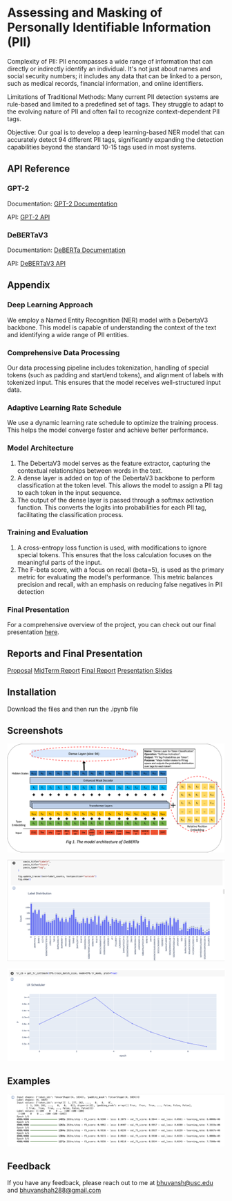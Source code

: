 
# Assessing and Masking of Personally Identifiable Information (PII)

Complexity of PII: PII encompasses a wide range of information that can directly or indirectly identify an individual. It's not just about names and social security numbers; it includes any data that can be linked to a person, such as medical records, financial information, and online identifiers.

Limitations of Traditional Methods: Many current PII detection systems are rule-based and limited to a predefined set of tags. They struggle to adapt to the evolving nature of PII and often fail to recognize context-dependent PII tags.

Objective: Our goal is to develop a deep learning-based NER model that can accurately detect 94 different PII tags, significantly expanding the detection capabilities beyond the standard 10-15 tags used in most systems.


## API Reference

### GPT-2

Documentation: 
[GPT-2 Documentation](https://github.com/openai/gpt-2)

API: 
[GPT-2 API](https://platform.openai.com/docs/models/gpt-2)


### DeBERTaV3

Documentation: [DeBERTa Documentation](https://github.com/microsoft/DeBERTa)

API: [DeBERTaV3 API](https://huggingface.co/microsoft/deberta-v3-base)

## Appendix

### Deep Learning Approach
We employ a Named Entity Recognition (NER) model with a DebertaV3 backbone. This model is capable of understanding the context of the text and identifying a wide range of PII entities.


### Comprehensive Data Processing
Our data processing pipeline includes tokenization, handling of special tokens (such as padding and start/end tokens), and alignment of labels with tokenized input. This ensures that the model receives well-structured input data.

### Adaptive Learning Rate Schedule
We use a dynamic learning rate schedule to optimize the training process. This helps the model converge faster and achieve better performance.


### Model Architecture
1. The DebertaV3 model serves as the feature extractor, capturing the contextual relationships between words in the text.
2. A dense layer is added on top of the DebertaV3 backbone to perform classification at the token level. This allows the model to assign a PII tag to each token in the input sequence.
3. The output of the dense layer is passed through a softmax activation function. This converts the logits into probabilities for each PII tag, facilitating the classification process.

### Training and Evaluation
1. A cross-entropy loss function is used, with modifications to ignore special tokens. This ensures that the loss calculation focuses on the meaningful parts of the input.
2. The F-beta score, with a focus on recall (beta=5), is used as the primary metric for evaluating the model's performance. This metric balances precision and recall, with an emphasis on reducing false negatives in PII detection





### Final Presentation
For a comprehensive overview of the project, you can check out our final presentation [here](https://docs.google.com/presentation/d/1HhorN4YtLje3-nN4yfO1XDlBp_ajjqxw/edit?usp=drive_link&ouid=105021192907539123189&rtpof=true&sd=true).


## Reports and Final Presentation

[Proposal](Project_Report/CSCI_544_Project_Proposal_Team41.pdf)
[MidTerm Report](Project_Report/MidtermReport.pdf)
[Final Report](Project_Report/Final%20Report.pdf)
[Presentation Slides](Project_Report/Project%20Presentation.pptx)


## Installation

Download the files and then run the .ipynb file


    
## Screenshots

![Architecture](screenshots/deberta2.png)

![PII Tags Distribution](screenshots/Pii_tags.png)

![LR Schedular](screenshots/LR_Schedular.png)



## Examples

![Examples of masking](screenshots/Results.png)


## Feedback

If you have any feedback, please reach out to me at bhuvansh@usc.edu and bhuvanshah288@gmail.com

